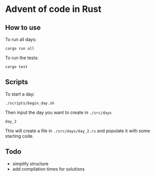 # Advent of code in Rust

## How to use

To run all days:
```
cargo run all
```

To run the tests:
```
cargo test
```

## Scripts

To start a day:
```
./scripts/begin_day.sh
```
Then input the day you want to create in `./src/days`
```
day_2
```
This will create a file in `./src/days/day_2.rs` and populate it with some starting code.

## Todo
- simplify structure
- add compilation times for solutions